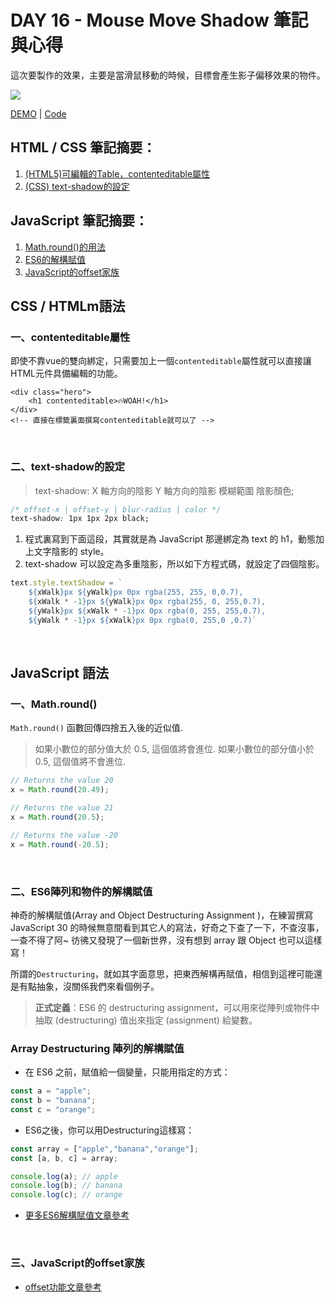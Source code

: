 # DAY 16 - Mouse Move Shadow  筆記與心得

這次要製作的效果，主要是當滑鼠移動的時候，目標會產生影子偏移效果的物件。


![](https://i.imgur.com/UqsCp53.gif)


[DEMO](https://junefish1414.github.io/16-Mouse-Move-Shadow/)  |  [Code](https://github.com/junefish1414/16-Mouse-Move-Shadow)

## HTML / CSS 筆記摘要：
1. [(HTML5)可編輯的Table，contenteditable屬性](#一contenteditable屬性)
2. [(CSS) text-shadow的設定](#二text-shadow的設定)


## JavaScript 筆記摘要：
1. [Math.round()的用法](#一Mathround)
2. [ES6的解構賦值](#二ES6陣列和物件的解構賦值)
3. [JavaScript的offset家族](#三JavaScript的offset家族)

## CSS / HTMLm語法
### 一、contenteditable屬性
即使不靠vue的雙向綁定，只需要加上一個`contenteditable`屬性就可以直接讓HTML元件具備編輯的功能。
```htmlmixed
<div class="hero">
    <h1 contenteditable>🔥WOAH!</h1>
</div>
<!-- 直接在標籤裏面撰寫contenteditable就可以了 -->
```

</br>

### 二、text-shadow的設定

> text-shadow: X 軸方向的陰影 Y 軸方向的陰影 模糊範圍 陰影顏色;

```css
/* offset-x | offset-y | blur-radius | color */
text-shadow: 1px 1px 2px black;
```
1. 程式裏寫到下面這段，其實就是為 JavaScript 那邊綁定為 text 的 h1，動態加上文字陰影的 style。
2. text-shadow 可以設定為多重陰影，所以如下方程式碼，就設定了四個陰影。
```javascript
text.style.textShadow = `
	${xWalk}px ${yWalk}px 0px rgba(255, 255, 0,0.7),
	${xWalk * -1}px ${yWalk}px 0px rgba(255, 0, 255,0.7),
	${yWalk}px ${xWalk * -1}px 0px rgba(0, 255, 255,0.7),
	${yWalk * -1}px ${xWalk}px 0px rgba(0, 255,0 ,0.7)`
```







</br>

## JavaScript 語法

### 一、Math.round()
`Math.round()` 函數回傳四捨五入後的近似值.

> 如果小數位的部分值大於 0.5, 這個值將會進位. 如果小數位的部分值小於 0.5, 這個值將不會進位.


```javascript
// Returns the value 20
x = Math.round(20.49);

// Returns the value 21
x = Math.round(20.5);

// Returns the value -20
x = Math.round(-20.5);
```
</br>

### 二、ES6陣列和物件的解構賦值

神奇的解構賦值(Array and Object Destructuring Assignment )，在練習撰寫 JavaScript 30 的時候無意間看到其它人的寫法，好奇之下查了一下，不查沒事，一查不得了阿~ 彷彿又發現了一個新世界，沒有想到 array 跟 Object 也可以這樣寫！

所謂的`Destructuring`，就如其字面意思，把東西解構再賦值，相信到這裡可能還是有點抽象，沒關係我們來看個例子。
</br>


> **正式定義**：ES6 的 destructuring assignment，可以用來從陣列或物件中抽取 (destructuring) 值出來指定 (assignment) 給變數。






### Array Destructuring 陣列的解構賦值
* 在 ES6 之前，賦值給一個變量，只能用指定的方式：
```javascript
const a = "apple";
const b = "banana";
const c = "orange";
```

* ES6之後，你可以用Destructuring這樣寫：
```javascript
const array = ["apple","banana","orange"];
const [a, b, c] = array;

console.log(a); // apple
console.log(b); // banana
console.log(c); // orange

```

* [更多ES6解構賦值文章參考](https://www.fooish.com/javascript/ES6/array-and-object-destructuring.html)


</br>

### 三、JavaScript的offset家族
* [offset功能文章參考](https://www.gushiciku.cn/pl/pD8z/zh-tw)
